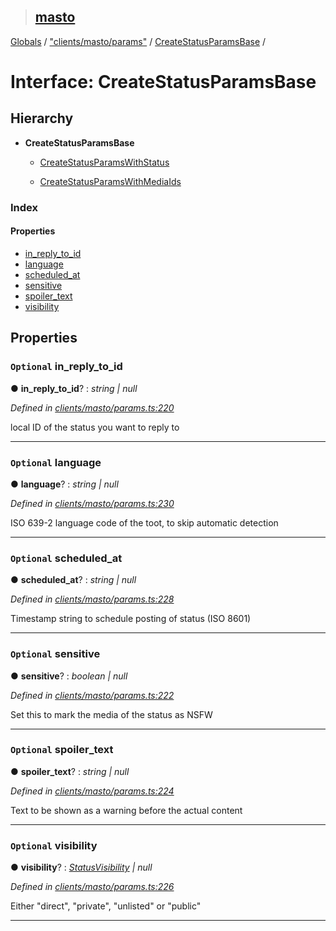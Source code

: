 > ## [masto](../README.md)

[Globals](../globals.md) / ["clients/masto/params"](../modules/_clients_masto_params_.md) / [CreateStatusParamsBase](_clients_masto_params_.createstatusparamsbase.md) /

# Interface: CreateStatusParamsBase

## Hierarchy

* **CreateStatusParamsBase**

  * [CreateStatusParamsWithStatus](_clients_masto_params_.createstatusparamswithstatus.md)

  * [CreateStatusParamsWithMediaIds](_clients_masto_params_.createstatusparamswithmediaids.md)

### Index

#### Properties

* [in_reply_to_id](_clients_masto_params_.createstatusparamsbase.md#optional-in_reply_to_id)
* [language](_clients_masto_params_.createstatusparamsbase.md#optional-language)
* [scheduled_at](_clients_masto_params_.createstatusparamsbase.md#optional-scheduled_at)
* [sensitive](_clients_masto_params_.createstatusparamsbase.md#optional-sensitive)
* [spoiler_text](_clients_masto_params_.createstatusparamsbase.md#optional-spoiler_text)
* [visibility](_clients_masto_params_.createstatusparamsbase.md#optional-visibility)

## Properties

### `Optional` in_reply_to_id

● **in_reply_to_id**? : *string | null*

*Defined in [clients/masto/params.ts:220](https://github.com/neet/masto.js/blob/635a2aa/src/clients/masto/params.ts#L220)*

local ID of the status you want to reply to

___

### `Optional` language

● **language**? : *string | null*

*Defined in [clients/masto/params.ts:230](https://github.com/neet/masto.js/blob/635a2aa/src/clients/masto/params.ts#L230)*

ISO 639-2 language code of the toot, to skip automatic detection

___

### `Optional` scheduled_at

● **scheduled_at**? : *string | null*

*Defined in [clients/masto/params.ts:228](https://github.com/neet/masto.js/blob/635a2aa/src/clients/masto/params.ts#L228)*

Timestamp string to schedule posting of status (ISO 8601)

___

### `Optional` sensitive

● **sensitive**? : *boolean | null*

*Defined in [clients/masto/params.ts:222](https://github.com/neet/masto.js/blob/635a2aa/src/clients/masto/params.ts#L222)*

Set this to mark the media of the status as NSFW

___

### `Optional` spoiler_text

● **spoiler_text**? : *string | null*

*Defined in [clients/masto/params.ts:224](https://github.com/neet/masto.js/blob/635a2aa/src/clients/masto/params.ts#L224)*

Text to be shown as a warning before the actual content

___

### `Optional` visibility

● **visibility**? : *[StatusVisibility](../modules/_entities_status_.md#statusvisibility) | null*

*Defined in [clients/masto/params.ts:226](https://github.com/neet/masto.js/blob/635a2aa/src/clients/masto/params.ts#L226)*

Either "direct", "private", "unlisted" or "public"

___